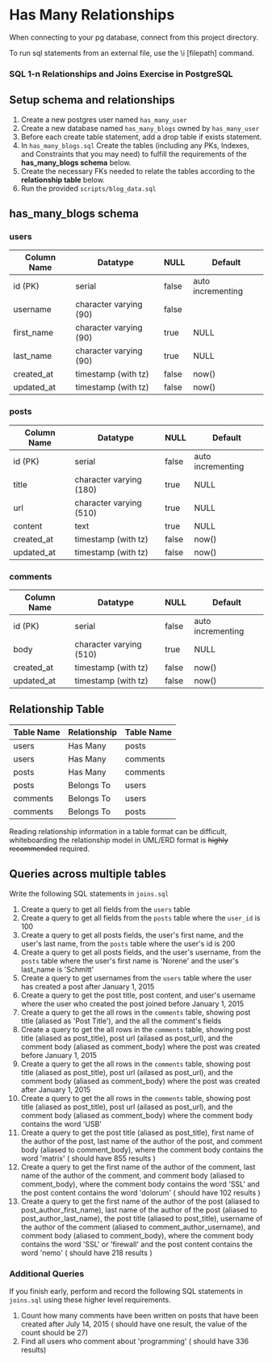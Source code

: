 # Has Many Relationships

When connecting to your pg database, connect from this project directory.

To run sql statements from an external file, use the \i [filepath] command.

### SQL 1-n Relationships and Joins Exercise in PostgreSQL


## Setup schema and relationships

1. Create a new postgres user named `has_many_user`
1. Create a new database named `has_many_blogs` owned by `has_many_user`
1. Before each create table statement, add a drop table if exists statement.
1. In `has_many_blogs.sql` Create the tables (including any PKs, Indexes, and Constraints that you may need) to fulfill the requirements of the **has_many_blogs schema** below.
1. Create the necessary FKs needed to relate the tables according to the **relationship table** below.
1. Run the provided `scripts/blog_data.sql`


## has_many_blogs schema

### users

| Column Name  | Datatype                | NULL  | Default           |
|--------------|-------------------------|-------|-------------------|
| id (PK)      | serial                  | false | auto incrementing |
| username     | character varying (90)  | false |                   |
| first_name   | character varying (90)  | true  | NULL              |
| last_name    | character varying (90)  | true  | NULL              |
| created_at   | timestamp (with tz)     | false | now()             |
| updated_at   | timestamp (with tz)     | false | now()             |

### posts

| Column Name  | Datatype                | NULL  | Default           |
|--------------|-------------------------|-------|-------------------|
| id (PK)      | serial                  | false | auto incrementing |
| title        | character varying (180) | true  | NULL              |
| url          | character varying (510) | true  | NULL              |
| content      | text                    | true  | NULL              |
| created_at   | timestamp (with tz)     | false | now()             |
| updated_at   | timestamp (with tz)     | false | now()             |

### comments

| Column Name  | Datatype                | NULL  | Default           |
|--------------|-------------------------|-------|-------------------|
| id (PK)      | serial                  | false | auto incrementing |
| body         | character varying (510) | true  | NULL              |
| created_at   | timestamp (with tz)     | false | now()             |
| updated_at   | timestamp (with tz)     | false | now()             |


## Relationship Table

| Table Name   | Relationship            | Table Name   |
|--------------|-------------------------|--------------|
| users        | Has Many                | posts        |
| users        | Has Many                | comments     |
| posts        | Has Many                | comments     |
| posts        | Belongs To              | users        |
| comments     | Belongs To              | users        |
| comments     | Belongs To              | posts        |

Reading relationship information in a table format can be difficult, whiteboarding the relationship model in UML/ERD format is ~~highly recommended~~ required.

## Queries across multiple tables

Write the following SQL statements in `joins.sql`

1. Create a query to get all fields from the `users` table
1. Create a query to get all fields from the `posts` table where the `user_id` is 100
1. Create a query to get all posts fields, the user's first name, and the user's last name, from the `posts` table where the user's id is 200
1. Create a query to get all posts fields, and the user's username, from the `posts` table where the user's first name is 'Norene' and the user's last_name is 'Schmitt'
1. Create a query to get usernames from the `users` table where the user has created a post after January 1, 2015
1. Create a query to get the post title, post content, and user's username where the user who created the post joined before January 1, 2015
1. Create a query to get the all rows in the `comments` table, showing post title (aliased as 'Post Title'), and the all the comment's fields
1. Create a query to get the all rows in the `comments` table, showing post title (aliased as post_title), post url (ailased as post_url), and the comment body (aliased as comment_body) where the post was created before January 1, 2015
1. Create a query to get the all rows in the `comments` table, showing post title (aliased as post_title), post url (ailased as post_url), and the comment body (aliased as comment_body) where the post was created after January 1, 2015
1. Create a query to get the all rows in the `comments` table, showing post title (aliased as post_title), post url (ailased as post_url), and the comment body (aliased as comment_body) where the comment body contains the word 'USB'
1. Create a query to get the post title (aliased as post_title), first name of the author of the post, last name of the author of the post, and comment body (aliased to comment_body), where the comment body contains the word 'matrix' ( should have 855 results )
1. Create a query to get the first name of the author of the comment, last name of the author of the comment, and comment body (aliased to comment_body), where the comment body contains the word 'SSL' and the post content contains the word 'dolorum' ( should have 102 results )
1. Create a query to get the first name of the author of the post (aliased to post_author_first_name), last name of the author of the post (aliased to post_author_last_name), the post title (aliased to post_title), username of the author of the comment (aliased to comment_author_username), and comment body (aliased to comment_body), where the comment body contains the word 'SSL' or 'firewall' and the post content contains the word 'nemo' ( should have 218 results )

### Additional Queries

If you finish early, perform and record the following SQL statements in `joins.sql` using these higher level requirements.

1. Count how many comments have been written on posts that have been created after July 14, 2015 ( should have one result, the value of the count should be 27)
1. Find all users who comment about 'programming' ( should have 336 results)
